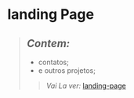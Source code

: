 # landing Page

> ## *Contem:*
> - contatos;
> - e outros projetos;
> > *Vai La ver:* [landing-page](https://deyvidmatos.github.io/landing-page/)
